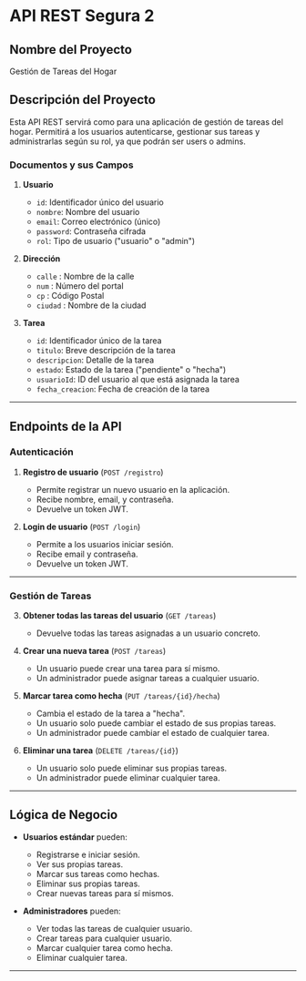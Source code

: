 # API REST Segura 2

## Nombre del Proyecto
Gestión de Tareas del Hogar

## Descripción del Proyecto
Esta API REST servirá como para una aplicación de gestión de tareas del hogar. Permitirá a los usuarios autenticarse, gestionar sus tareas y administrarlas según su rol, ya que podrán ser users o admins.

### Documentos y sus Campos

1. **Usuario**

   - `id`: Identificador único del usuario
   - `nombre`: Nombre del usuario
   - `email`: Correo electrónico (único)
   - `password`: Contraseña cifrada
   - `rol`: Tipo de usuario ("usuario" o "admin")

2. **Dirección**

    - `calle` : Nombre de la calle
    - `num` : Número del portal
    - `cp` : Código Postal
    - `ciudad` : Nombre de la ciudad

2. **Tarea**

   - `id`: Identificador único de la tarea
   - `titulo`: Breve descripción de la tarea
   - `descripcion`: Detalle de la tarea
   - `estado`: Estado de la tarea ("pendiente" o "hecha")
   - `usuarioId`: ID del usuario al que está asignada la tarea
   - `fecha_creacion`: Fecha de creación de la tarea

---

## Endpoints de la API

### **Autenticación**

1. **Registro de usuario** (`POST /registro`)
   - Permite registrar un nuevo usuario en la aplicación.
   - Recibe nombre, email, y contraseña.
   - Devuelve un token JWT.

2. **Login de usuario** (`POST /login`)
   - Permite a los usuarios iniciar sesión.
   - Recibe email y contraseña.
   - Devuelve un token JWT.

---

### **Gestión de Tareas**

3. **Obtener todas las tareas del usuario** (`GET /tareas`)
   - Devuelve todas las tareas asignadas a un usuario concreto.

4. **Crear una nueva tarea** (`POST /tareas`)
   - Un usuario puede crear una tarea para sí mismo.
   - Un administrador puede asignar tareas a cualquier usuario.

5. **Marcar tarea como hecha** (`PUT /tareas/{id}/hecha`)
   - Cambia el estado de la tarea a "hecha".
   - Un usuario solo puede cambiar el estado de sus propias tareas.
   - Un administrador puede cambiar el estado de cualquier tarea.

6. **Eliminar una tarea** (`DELETE /tareas/{id}`)
   - Un usuario solo puede eliminar sus propias tareas.
   - Un administrador puede eliminar cualquier tarea.

---

## Lógica de Negocio

- **Usuarios estándar** pueden:
  - Registrarse e iniciar sesión.
  - Ver sus propias tareas.
  - Marcar sus tareas como hechas.
  - Eliminar sus propias tareas.
  - Crear nuevas tareas para sí mismos.

- **Administradores** pueden:
  - Ver todas las tareas de cualquier usuario.
  - Crear tareas para cualquier usuario.
  - Marcar cualquier tarea como hecha.
  - Eliminar cualquier tarea.

---